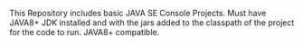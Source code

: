 This Repository includes basic JAVA SE Console Projects.
Must have JAVA8+ JDK installed and with the jars added to the classpath of the project for the code to run.
JAVA8+ compatible.
